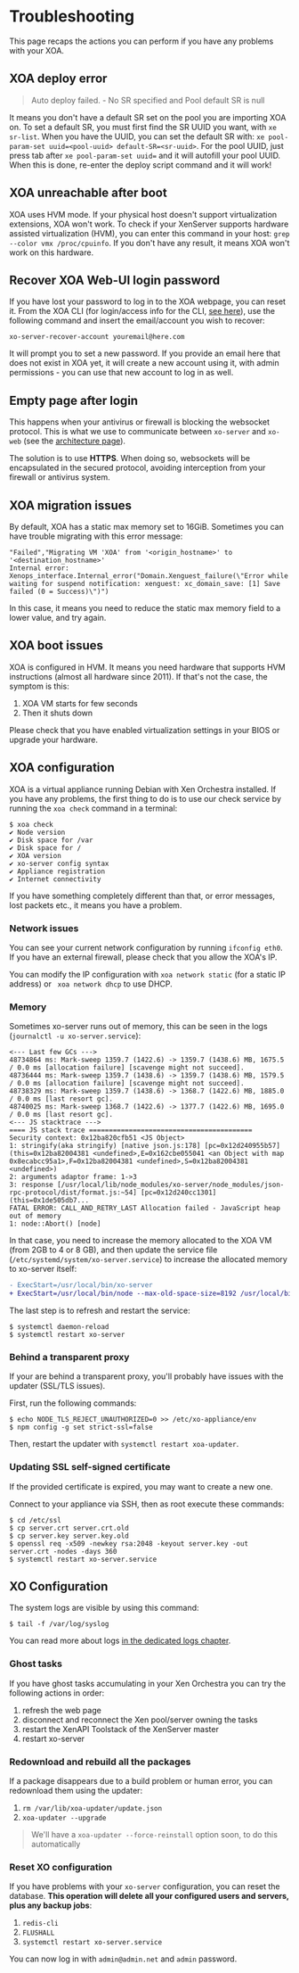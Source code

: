 # Troubleshooting

This page recaps the actions you can perform if you have any problems with your XOA.

## XOA deploy error

> Auto deploy failed. - No SR specified and Pool default SR is null

It means you don't have a default SR set on the pool you are importing XOA on. To set a default SR, you must first find the SR UUID you want, with `xe sr-list`. When you have the UUID, you can set the default SR with: `xe pool-param-set uuid=<pool-uuid> default-SR=<sr-uuid>`. For the pool UUID, just press tab after `xe pool-param-set uuid=` and it will autofill your pool UUID. When this is done, re-enter the deploy script command and it will work!

## XOA unreachable after boot

XOA uses HVM mode. If your physical host doesn't support virtualization extensions, XOA won't work. To check if your XenServer supports hardware assisted virtualization (HVM), you can enter this command in your host: `grep --color vmx /proc/cpuinfo`. If you don't have any result, it means XOA won't work on this hardware.


## Recover XOA Web-UI login password

If you have lost your password to log in to the XOA webpage, you can reset it. From the XOA CLI (for login/access info for the CLI, [see here](xoa.md#first-console-connection)), use the following command and insert the email/account you wish to recover:  

`xo-server-recover-account youremail@here.com`

It will prompt you to set a new password. If you provide an email here that does not exist in XOA yet, it will create a new account using it, with admin permissions - you can use that new account to log in as well.

## Empty page after login

This happens when your antivirus or firewall is blocking the websocket protocol. This is what we use to communicate between `xo-server` and `xo-web` (see the [architecture page](architecture.md)).

The solution is to use **HTTPS**. When doing so, websockets will be encapsulated in the secured protocol, avoiding interception from your firewall or antivirus system.

## XOA migration issues

By default, XOA has a static max memory set to 16GiB. Sometimes you can have trouble migrating with this error message:

```
"Failed","Migrating VM 'XOA' from '<origin_hostname>' to '<destination_hostname>'
Internal error: Xenops_interface.Internal_error("Domain.Xenguest_failure(\"Error while waiting for suspend notification: xenguest: xc_domain_save: [1] Save failed (0 = Success)\")")

```

In this case, it means you need to reduce the static max memory field to a lower value, and try again.

## XOA boot issues

XOA is configured in HVM. It means you need hardware that supports HVM instructions (almost all hardware since 2011). If that's not the case, the symptom is this:

1. XOA VM starts for few seconds
2. Then it shuts down

Please check that you have enabled virtualization settings in your BIOS or upgrade your hardware.

## XOA configuration

XOA is a virtual appliance running Debian with Xen Orchestra installed. If you have any problems, the first thing to do is to use our check service by running the `xoa check` command in a terminal:

```
$ xoa check
✔ Node version
✔ Disk space for /var
✔ Disk space for /
✔ XOA version
✔ xo-server config syntax
✔ Appliance registration
✔ Internet connectivity
```

If you have something completely different than that, or error messages, lost packets etc., it means you have a problem.

### Network issues

You can see your current network configuration by running `ifconfig eth0`. If you have an external firewall, please check that you allow the XOA's IP.

You can modify the IP configuration with `xoa network static` (for a static IP address) or ` xoa network dhcp` to use DHCP.

### Memory

Sometimes xo-server runs out of memory, this can be seen in the logs (`journalctl -u xo-server.service`):

```
<--- Last few GCs --->
48734864 ms: Mark-sweep 1359.7 (1422.6) -> 1359.7 (1438.6) MB, 1675.5 / 0.0 ms [allocation failure] [scavenge might not succeed].
48736444 ms: Mark-sweep 1359.7 (1438.6) -> 1359.7 (1438.6) MB, 1579.5 / 0.0 ms [allocation failure] [scavenge might not succeed].
48738329 ms: Mark-sweep 1359.7 (1438.6) -> 1368.7 (1422.6) MB, 1885.0 / 0.0 ms [last resort gc].
48740025 ms: Mark-sweep 1368.7 (1422.6) -> 1377.7 (1422.6) MB, 1695.0 / 0.0 ms [last resort gc].
<--- JS stacktrace --->
==== JS stack trace =========================================
Security context: 0x12ba820cfb51 <JS Object>
1: stringify(aka stringify) [native json.js:178] [pc=0x12d240955b57] (this=0x12ba82004381 <undefined>,E=0x162cbe055041 <an Object with map 0x8ecabcc95a1>,F=0x12ba82004381 <undefined>,S=0x12ba82004381 <undefined>)
2: arguments adaptor frame: 1->3
3: response [/usr/local/lib/node_modules/xo-server/node_modules/json-rpc-protocol/dist/format.js:~54] [pc=0x12d240cc1301] (this=0x1de505db7...
FATAL ERROR: CALL_AND_RETRY_LAST Allocation failed - JavaScript heap out of memory
1: node::Abort() [node]
```

In that case, you need to increase the memory allocated to the
XOA VM (from 2GB to 4 or 8 GB), and then update the service file
(`/etc/systemd/system/xo-server.service`) to increase the allocated
memory to xo-server itself:

```diff
- ExecStart=/usr/local/bin/xo-server
+ ExecStart=/usr/local/bin/node --max-old-space-size=8192 /usr/local/bin/xo-server
```

The last step is to refresh and restart the service:

```
$ systemctl daemon-reload
$ systemctl restart xo-server
```

### Behind a transparent proxy

If your are behind a transparent proxy, you'll probably have issues with the updater (SSL/TLS issues).

First, run the following commands:

```
$ echo NODE_TLS_REJECT_UNAUTHORIZED=0 >> /etc/xo-appliance/env
$ npm config -g set strict-ssl=false
```

Then, restart the updater with `systemctl restart xoa-updater`.

### Updating SSL self-signed certificate

If the provided certificate is expired, you may want to create a new one.

Connect to your appliance via SSH, then as root execute these commands:

```
$ cd /etc/ssl
$ cp server.crt server.crt.old
$ cp server.key server.key.old
$ openssl req -x509 -newkey rsa:2048 -keyout server.key -out server.crt -nodes -days 360
$ systemctl restart xo-server.service
```

## XO Configuration

The system logs are visible by using this command:

```
$ tail -f /var/log/syslog
```

You can read more about logs [in the dedicated logs chapter](logs.md).

### Ghost tasks

If you have ghost tasks accumulating in your Xen Orchestra you can try the following actions in order:

1. refresh the web page
1. disconnect and reconnect the Xen pool/server owning the tasks
1. restart the XenAPI Toolstack of the XenServer master
1. restart xo-server

### Redownload and rebuild all the packages

If a package disappears due to a build problem or human error, you can redownload them using the updater:

1. `rm /var/lib/xoa-updater/update.json`
2. `xoa-updater --upgrade`

> We'll have a `xoa-updater --force-reinstall` option soon, to do this automatically

### Reset XO configuration

If you have problems with your `xo-server` configuration, you can reset the database. **This operation will delete all your configured users and servers, plus any backup jobs**:

1. `redis-cli`
2. `FLUSHALL`
3. `systemctl restart xo-server.service`

You can now log in with `admin@admin.net` and `admin` password.
